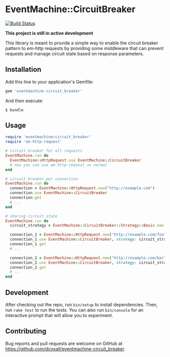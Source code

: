 # EventMachine::CircuitBreaker

[![Build Status](https://travis-ci.org/dcoxall/eventmachine-circuit_breaker.svg?branch=master)](https://travis-ci.org/dcoxall/eventmachine-circuit_breaker)

**This project is still in active development**

This library is meant to provide a simple way to enable the circuit breaker pattern to em-http requests by providing some middleware that can prevent requests and manage circuit state based on response parameters.

## Installation

Add this line to your application's Gemfile:

```ruby
gem 'eventmachine-circuit_breaker'
```

And then execute:

    $ bundle


## Usage

```ruby
require 'eventmachine/circuit_breaker'
require 'em-http-request'

# circuit breaker for all requests
EventMachine.run do
  EventMachine::HttpRequest.use EventMachine::CircuitBreaker
  # now you can use em-http-request as normal
end

# circuit breaker per connection
EventMachine.run do
  connection = EventMachine::HttpRequest.new("http://example.com")
  connection.use EventMachine::CircuitBreaker
  connection.get
  # ...
end

# sharing circuit state
EventMachine.run do
  circuit_strategy = EventMachine::CircuitBreaker::Strategy::Basic.new

  connection_1 = EventMachine::HttpRequest.new("http://example.com/foo")
  connection_1.use EventMachine::CircuitBreaker, strategy: circuit_strategy
  connection_1.get
  # ...

  connection_2 = EventMachine::HttpRequest.new("http://example.com/bar")
  connection_2.use EventMachine::CircuitBreaker, strategy: circuit_strategy
  connection_2.get
  # ...
end
```

## Development

After checking out the repo, run `bin/setup` to install dependencies. Then, run `rake test` to run the tests. You can also run `bin/console` for an interactive prompt that will allow you to experiment.

## Contributing

Bug reports and pull requests are welcome on GitHub at https://github.com/dcoxall/eventmachine-circuit_breaker.
